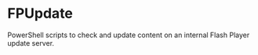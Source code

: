 # FPUpdate
PowerShell scripts to check and update content on an internal Flash Player update server.
